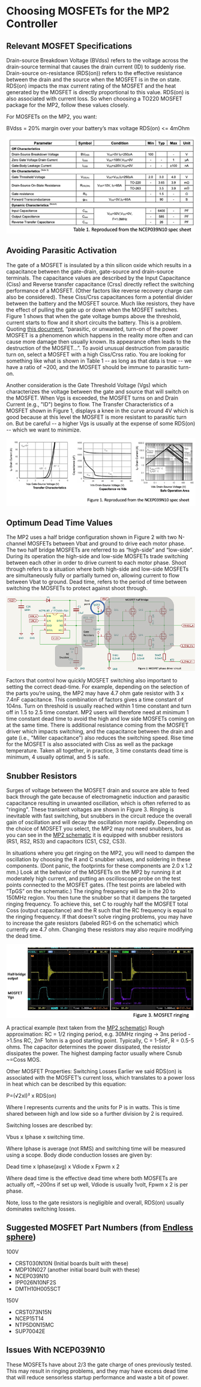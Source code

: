 # Choosing MOSFETs for the MP2 Controller

## Relevant MOSFET Specifications
Drain-source Breakdown Voltage (BVdss) refers to the voltage across the drain-source terminal that causes the drain current (ID) to suddenly rise. Drain-source on-resistance (RDS(on)) refers to the effective resistance between the drain and the source when the MOSFET is in the on state. RDS(on) impacts the max current rating of the MOSFET and the heat generated by the MOSFET is directly proportional to this value. RDS(on) is also associated with current loss. So when choosing a TO220 MOSFET package for the MP2, follow these values closely. 

For MOSFETs on the MP2, you want:

BVdss = 20% margin over your battery’s max voltage 
RDS(on) <= 4mOhm 

<img src="pics/MOSFET_PARAM01.png" title="Table 1">


## Avoiding Parasitic Activation 
The gate of a MOSFET is insulated by a thin silicon oxide which results in a capacitance between the gate-drain, gate-source and drain-source terminals. The capacitance values are described by the Input Capacitance (Ciss) and  Reverse transfer capacitance (Crss) directly reflect the switching performance of a MOSFET. (Other factors like reverse recovery charge can also be considered). These Ciss/Crss capacitances form a potential divider between the battery and the MOSFET source. Much like resistors, they have the effect of pulling the gate up or down when the MOSFET switches. Figure 1 shows that when the gate voltage bumps above the threshold, current starts to flow and it short circuits the battery. This is a problem. Quoting [this document](https://drive.google.com/file/d/1NGAKFHYZfCwJLpQ9wMGC9iVUuzCymuSV/view), “parasitic, or unwanted, turn-on of the power MOSFET is a phenomenon which happens in the reality more often and can cause more damage then usually known. Its appearance often leads to the destruction of the MOSFET…”. To avoid unusual destruction from parasitic turn on, select a MOSFET with a high Ciss/Crss ratio. You are looking for something like what is shown in Table 1 -- as long as that data is true -- we have a ratio of ~200, and the MOSFET should be immune to parasitic turn-on. 

Another consideration is the Gate Threshold Voltage (Vgs) which characterizes the voltage between the gate and source that will switch on the MOSFET. When Vgs is exceeded, the MOSFET turns on and Drain Current (e.g., "ID") begins to flow. The Transfer Characteristics of a MOSFET shown in Figure 1, displays a knee in the curve around 4V which is good because at this level the MOSFET is more resistant to parasitic turn on.  But be careful -- a higher Vgs is usually at the expense of some RDS(on) -- which we want to minimize. 

<img src="pics/MOSFET_PARAM02.png" title="Figure 1">

## Optimum Dead Time Values
The MP2 uses a half bridge configuration shown in Figure 2 with two N-channel MOSFETs between Vbat and ground to drive each motor phase. The two half bridge MOSFETs are referred to as “high-side” and “low-side”. During its operation the high-side and low-side MOSFETs trade switching between each other in order to drive current to each motor phase. Shoot through refers to a situation where both high-side and low-side MOSFETs are simultaneously fully or partially turned on, allowing current to flow between Vbat to ground. Dead time, refers to the period of time between switching the MOSFETs to protect against shoot through. 

<img src="pics/MOSFET_PARAM03.png" title="Figure 2">

Factors that control how quickly MOSFET switching also important to setting the correct dead-time. For example, depending on the selection of the parts you’re using, the MP2 may have 4.7 ohm gate resistor with 3 x 7.4nF capacitance. This combination of factors gives a time constant of 104ns. Turn on threshold is usually reached within 1 time constant and turn off in 1.5 to 2.5 time constant. MP2 users will therefore need at minimum 1 time constant dead time to avoid the high and low side MOSFETs coming on at the same time. There is additional resistance coming from the MOSFET driver which impacts switching, and the capacitance between the drain and gate (i.e., "Miller capacitance") also reduces the switching speed.  Rise time for the MOSFET is also associated with Ciss as well as the package temperature. Taken all together, in practice, 3 time constants dead time is minimum, 4 usually optimal, and 5 is safe.

## Snubber Resistors
Surges of voltage between the MOSFET drain and source are able to feed back through the gate because of electromagnetic induction and parasitic capacitance resulting in unwanted oscillation, which is often referred to as "ringing".  These transient voltages are shown in Figure 3. Ringing is inevitable with fast switching, but snubbers in the circuit reduce the overall gain of oscillation and will decay the oscillation more rapidly. Depending on the choice of MOSFET you select, the MP2 may not need snubbers, but as you can see in the [MP2 schematic](https://drive.google.com/file/d/1S_ANmKU4OLiC335F1DV1td9k-rrzCTln/view) it is equipped with snubber resistors (RS1, RS2, RS3) and capacitors (CS1, CS2, CS3). 

In situations where you get ringing on the MP2, you will need to dampen the oscillation by choosing the R and C snubber values, and soldering in these components. (Dont panic, the footprints for these components are 2.0 x 1.2 mm.) Look at the behavior of the MOSFETs on the MP2 by running it at moderately high current, and putting an oscilloscope probe on the test points connected to the MOSFET gates. (The test points are labeled with “TpGS” on the schematic.) The ringing frequency will be in the 20 to 150MHz region. You then tune the snubber so that it dampens the targeted ringing frequency. To achieve this, set C to roughly half the MOSFET total Coss (output capacitance) and the R such that the RC frequency is equal to the ringing frequency. If that doesn't solve ringing problems, you may have to increase the gate resistors (labeled RG1-6 on the schematic) which currently are 4.7 ohm. Changing these resistors may also require modifying the dead time. 

<img src="pics/MOSFET_PARAM04.png" title="Figure 3">

A practical example (text taken from the [MP2 schematic](https://drive.google.com/file/d/1S_ANmKU4OLiC335F1DV1td9k-rrzCTln/view))
Rough approximation: RC = 1/2 ringing period, e.g. 30MHz ringing -> 3ns period ->1.5ns RC, 2nF 1ohm is a good starting point. Typically, C = 1-5nF, R = 0.5-5 ohms. The capacitor determines the power dissipated, the resistor dissipates the power. The highest damping factor usually where Csnub ~=Coss MOS.

Other MOSFET Properties: Switching Losses
Earlier we said RDS(on) is associated with the MOSFET’s current loss, which translates to a power loss in heat which can be described by this equation:

P=(√2xI)² x RDS(on)

Where I represents currents and the units for P is in watts. This is time shared between high and low side so a further division by 2 is required.

Switching losses are described by:
 
Vbus x Iphase x switching time.
 
Where Iphase is average (not RMS) and switching time will be measured using a scope. Body diode conduction losses are given by:

Dead time x Iphase(avg) x Vdiode x Fpwm x 2 

Where dead time is the effective dead time where both MOSFETs are actually off, ~200ns if set up well, Vdiode is usually 1volt, Fpwm x 2 is per phase. 

Note, loss to the gate resistors is negligible and overall, RDS(on) usually dominates switching losses. 

## Suggested MOSFET Part Numbers (from [Endless sphere](https://endless-sphere.com/forums/viewtopic.php?t=117045))

100V
* CRST030N10N (Initial boards built with these)
* MDP10N027 (another initial board built with these)
* NCEP039N10
* IPP026N10NF2S
* DMTH10H005SCT

150V
* CRST073N15N
* NCEP15T14
* NTP5D0N15MC
* SUP70042E

## Issues With NCEP039N10

These MOSFETs have about 2/3 the gate charge of ones previously tested. This may result in ringing problems, and they may have excess dead time that will reduce sensorless startup performance and waste a bit of power.
